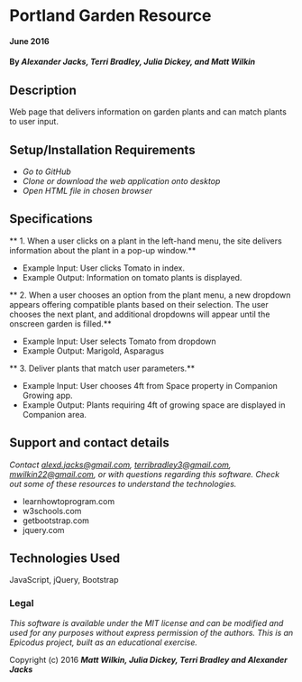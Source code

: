 # Portland Garden Resource


#### June 2016
#### By _Alexander Jacks, Terri Bradley, Julia Dickey, and Matt Wilkin_

## Description

Web page that delivers information on garden plants and can match plants to user input.

## Setup/Installation Requirements

* _Go to GitHub_
* _Clone or download the web application onto desktop_
* _Open HTML file in chosen browser_


## Specifications

** 1. When a user clicks on a plant in the left-hand menu, the site delivers information about the plant in a pop-up window.**
* Example Input: User clicks Tomato in index.
* Example Output: Information on tomato plants is displayed.

** 2. When a user chooses an option from the plant menu, a new dropdown appears offering compatible plants based on their selection. The user chooses the next plant, and additional dropdowns will appear until the onscreen garden is filled.**
* Example Input: User selects Tomato from dropdown
* Example Output: Marigold, Asparagus

** 3. Deliver plants that match user parameters.**

* Example Input: User chooses 4ft from Space property in Companion Growing app.  
* Example Output: Plants requiring 4ft of growing space are displayed in Companion area.

## Support and contact details

_Contact alexd.jacks@gmail.com, terribradley3@gmail.com, mwilkin22@gmail.com, or with questions regarding this software. Check out some of these resources to understand the technologies._

* learnhowtoprogram.com
* w3schools.com
* getbootstrap.com
* jquery.com


## Technologies Used

JavaScript, jQuery, Bootstrap


### Legal

_This software is available under the MIT license and can be modified and used for any purposes without express permission of the authors. This is an Epicodus project, built as an educational exercise._

Copyright (c) 2016 **_Matt Wilkin, Julia Dickey, Terri Bradley and Alexander Jacks_**
